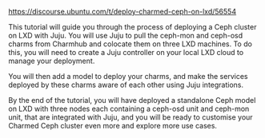 <https://discourse.ubuntu.com/t/deploy-charmed-ceph-on-lxd/56554>

This tutorial will guide you through the process of deploying a Ceph cluster on LXD with Juju. You will use Juju to pull the ceph-mon and ceph-osd charms from Charmhub and colocate them on three LXD machines. To do this, you will need to create a Juju controller on your local LXD cloud to manage your deployment.

You will then add a model to deploy your charms, and make the services deployed by these charms aware of each other using Juju integrations.

By the end of the tutorial, you will have deployed a standalone Ceph model on LXD with three nodes each containing a ceph-osd unit and ceph-mon unit, that are integrated with Juju, and you will be ready to customise your Charmed Ceph cluster even more and explore more use cases.
